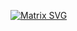 


 [![Matrix SVG](https://raw.githubusercontent.com/rodrigograca31/rodrigograca31/master/matrix.svg)](https://www.canva.com/design/DAF8CP5DImA/SShFYfNl8QjoOu0x4gYETw/view?utm_content=DAF8CP5DImA&utm_campaign=designshare&utm_medium=link&utm_source=editor) 

